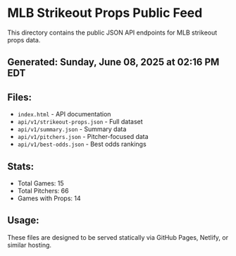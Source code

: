 # MLB Strikeout Props Public Feed

This directory contains the public JSON API endpoints for MLB strikeout props data.

## Generated: Sunday, June 08, 2025 at 02:16 PM EDT

## Files:
- `index.html` - API documentation
- `api/v1/strikeout-props.json` - Full dataset
- `api/v1/summary.json` - Summary data
- `api/v1/pitchers.json` - Pitcher-focused data  
- `api/v1/best-odds.json` - Best odds rankings

## Stats:
- Total Games: 15
- Total Pitchers: 66
- Games with Props: 14

## Usage:
These files are designed to be served statically via GitHub Pages, Netlify, or similar hosting.
